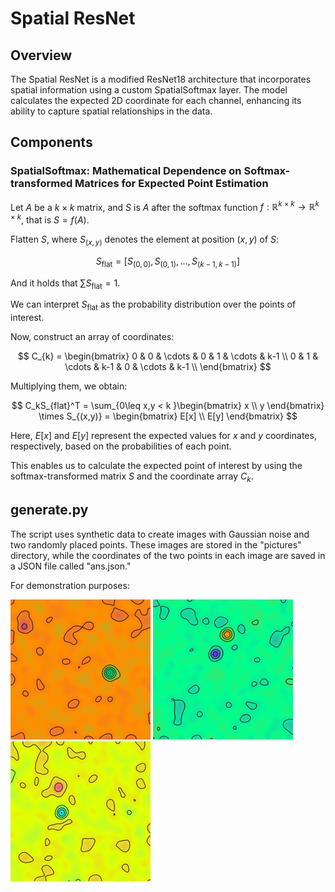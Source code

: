 # Spatial ResNet

## Overview

The Spatial ResNet is a modified ResNet18 architecture that incorporates spatial information using a custom SpatialSoftmax layer. The model calculates the expected 2D coordinate for each channel, enhancing its ability to capture spatial relationships in the data.

## Components

### SpatialSoftmax: Mathematical Dependence on Softmax-transformed Matrices for Expected Point Estimation

Let $A$ be a $k \times k$ matrix, and $S$ is $A$ after the softmax function $f: \mathbb{R}^{k \times k} \rightarrow \mathbb{R}^{k \times k}$, that is $S = f(A)$.

Flatten $S$, where $S_{(x,y)}$ denotes the element at position $(x, y)$ of $S$:

$$
S_{\text{flat}} = [S_{(0,0)}, S_{(0,1)}, \ldots, S_{(k-1,k-1)}]
$$

And it holds that $\sum S_{\text{flat}} = 1$.

We can interpret $S_{\text{flat}}$ as the probability distribution over the points of interest.

Now, construct an array of coordinates:

$$
C_{k} = \begin{bmatrix}
0 & 0 & \cdots & 0 & 1 & \cdots & k-1 \\
0 & 1 & \cdots & k-1 & 0 & \cdots & k-1 \\
\end{bmatrix}
$$

Multiplying them, we obtain:

$$
C_kS_{flat}^T = \sum_{0\leq x,y < k }\begin{bmatrix}
x  \\
 y
\end{bmatrix} \times S_{(x,y)} = \begin{bmatrix}
E[x] \\
E[y]
\end{bmatrix}
$$

Here, $E[x]$ and $E[y]$ represent the expected values for $x$ and $y$ coordinates, respectively, based on the probabilities of each point.

This enables us to calculate the expected point of interest by using the softmax-transformed matrix $S$ and the coordinate array $C_k$.

## generate.py
The script uses synthetic data to create images with Gaussian noise and two randomly placed points. These images are stored in the "pictures" directory, while the coordinates of the two points in each image are saved in a JSON file called "ans.json."

For demonstration purposes:

![1](./assets/1.png)
![2](./assets/2.png)
![3](./assets/3.png)
